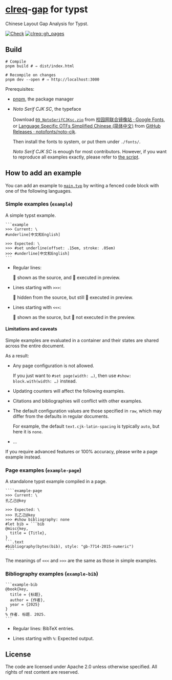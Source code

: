 # [clreq](https://www.w3.org/TR/clreq/)-[gap](https://www.w3.org/TR/clreq-gap/) for typst

Chinese Layout Gap Analysis for Typst.

[![Check](https://github.com/typst-doc-cn/clreq/actions/workflows/check.yml/badge.svg)](https://github.com/typst-doc-cn/clreq/actions/workflows/check.yml)
[![clreq::gh_pages](https://github.com/typst-doc-cn/clreq/actions/workflows/gh-pages.yml/badge.svg)](https://github.com/typst-doc-cn/clreq/actions/workflows/gh-pages.yml)

## Build

```shell
# Compile
pnpm build # ⇒ dist/index.html

# Recompile on changes
pnpm dev --open # ⇒ http://localhost:3000
```

Prerequisites:

- [pnpm](https://pnpm.io), the package manager

- _Noto Serif CJK SC_, the typeface

  Download [`09_NotoSerifCJKsc.zip`](https://mirrors.cernet.edu.cn/github-release/googlefonts/noto-cjk/LatestRelease/09_NotoSerifCJKsc.zip) from [校园网联合镜像站 · Google Fonts](https://mirrors.cernet.edu.cn/font/GoogleFonts), or [Language Specific OTFs Simplified Chinese (简体中文)](https://github.com/notofonts/noto-cjk/releases/latest/download/09_NotoSerifCJKsc.zip) from [GitHub Releases · notofonts/noto-cjk](https://github.com/notofonts/noto-cjk/releases).

  Then install the fonts to system, or put them under `./fonts/`.

  _Noto Serif CJK SC_ is enough for most contributors. However, if you want to reproduce all examples exactly, please refer to [the script](./scripts/download_fonts.sh).

## How to add an example

You can add an example to [`main.typ`](./main.typ) by writing a fenced code block with one of the following languages.

### Simple examples (`example`)

A simple typst example.

````typst
```example
>>> Current: \
#underline[中文和English]

>>> Expected: \
>>> #set underline(offset: .15em, stroke: .05em)
>>> #underline[中文和English]
```
````

- Regular lines:

  👀 shown as the source, and 🚀 executed in preview.

- Lines starting with `>>>`:

  🙈 hidden from the source, but still 🚀 executed in preview.

- Lines starting with `<<<`:

  👀 shown as the source, but 🛑 not executed in the preview.

#### Limitations and caveats

Simple examples are evaluated in a container and their states are shared across the entire document.

As a result:

- Any page configuration is not allowed. 

  If you just want to `#set page(width: …)`, then use `#show: block.with(width: …)` instead.

- Updating counters will affect the following examples.

- Citations and bibliographies will conflict with other examples.

- The default configuration values are those specified in `raw`, which may differ from the defaults in regular documents.

  For example, the default `text.cjk-latin-spacing` is typically `auto`, but here it is `none`.

- …

If you require advanced features or 100% accuracy, please write a page example instead.

### Page examples (`example-page`)

A standalone typst example compiled in a page.

`````typst
````example-page
>>> Current: \
孔乙己@key

>>> Expected: \
>>> 孔乙己@key
>>> #show bibliography: none
#let bib = ```bib
@misc{key,
  title = {Title},
}
```.text
#bibliography(bytes(bib), style: "gb-7714-2015-numeric")
````
`````

The meanings of `<<<` and `>>>` are the same as those in simple examples.

### Bibliography examples (`example-bib`)

````typst
```example-bib
@book{key,
  title = {标题},
  author = {作者},
  year = {2025}
}
% 作者. 标题. 2025.
```
````

- Regular lines: BibTeX entries.

- Lines starting with `%`: Expected output.

## License

The code are licensed under Apache 2.0 unless otherwise specified. All rights of rest content are reserved.
